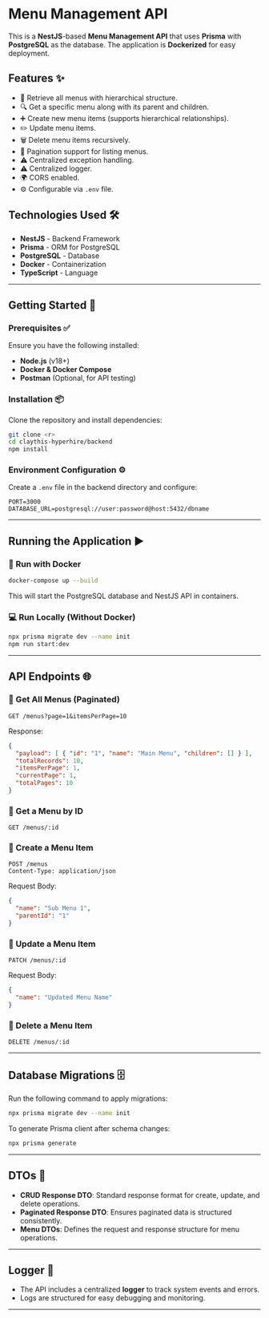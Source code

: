 # Menu Management API

This is a **NestJS**-based **Menu Management API** that uses **Prisma** with **PostgreSQL** as the database. 
The application is **Dockerized** for easy deployment.

## Features ✨

- 📂 Retrieve all menus with hierarchical structure.
- 🔍 Get a specific menu along with its parent and children.
- ➕ Create new menu items (supports hierarchical relationships).
- ✏️ Update menu items.
- 🗑️ Delete menu items recursively.
- 📄 Pagination support for listing menus.
- ⚠️ Centralized exception handling.
- ⚠️ Centralized logger.
- 🌍 CORS enabled.
- ⚙️ Configurable via `.env` file.

## Technologies Used 🛠️

- **NestJS** - Backend Framework
- **Prisma** - ORM for PostgreSQL
- **PostgreSQL** - Database
- **Docker** - Containerization
- **TypeScript** - Language
---

## Getting Started 🚀

### Prerequisites ✅

Ensure you have the following installed:

- **Node.js** (v18+)
- **Docker & Docker Compose**
- **Postman** (Optional, for API testing)

### Installation 📦

Clone the repository and install dependencies:

```sh
git clone <r>
cd claythis-hyperhire/backend
npm install
```

### Environment Configuration ⚙️

Create a `.env` file in the backend directory and configure:

```env
PORT=3000
DATABASE_URL=postgresql://user:password@host:5432/dbname

```

---

## Running the Application ▶️

### 🐳 Run with Docker

```sh
docker-compose up --build
```

This will start the PostgreSQL database and NestJS API in containers.

### 💻 Run Locally (Without Docker)

```sh
npx prisma migrate dev --name init
npm run start:dev
```

---

## API Endpoints 🌐

### 📌 Get All Menus (Paginated)

```http
GET /menus?page=1&itemsPerPage=10
```

Response:

```json
{
  "payload": [ { "id": "1", "name": "Main Menu", "children": [] } ],
  "totalRecords": 10,
  "itemsPerPage": 1,
  "currentPage": 1,
  "totalPages": 10
}
```

### 📌 Get a Menu by ID

```http
GET /menus/:id
```

### 📌 Create a Menu Item

```http
POST /menus
Content-Type: application/json
```

Request Body:

```json
{
  "name": "Sub Menu 1",
  "parentId": "1"
}
```

### 📌 Update a Menu Item

```http
PATCH /menus/:id
```

Request Body:

```json
{
  "name": "Updated Menu Name"
}
```

### 📌 Delete a Menu Item

```http
DELETE /menus/:id
```

---

## Database Migrations 🗄️

Run the following command to apply migrations:

```sh
npx prisma migrate dev --name init
```

To generate Prisma client after schema changes:

```sh
npx prisma generate
```

---

## DTOs 📌

- **CRUD Response DTO**: Standard response format for create, update, and delete operations.
- **Paginated Response DTO**: Ensures paginated data is structured consistently.
- **Menu DTOs**: Defines the request and response structure for menu operations.

---

## Logger 📝

- The API includes a centralized **logger** to track system events and errors.
- Logs are structured for easy debugging and monitoring.

---
